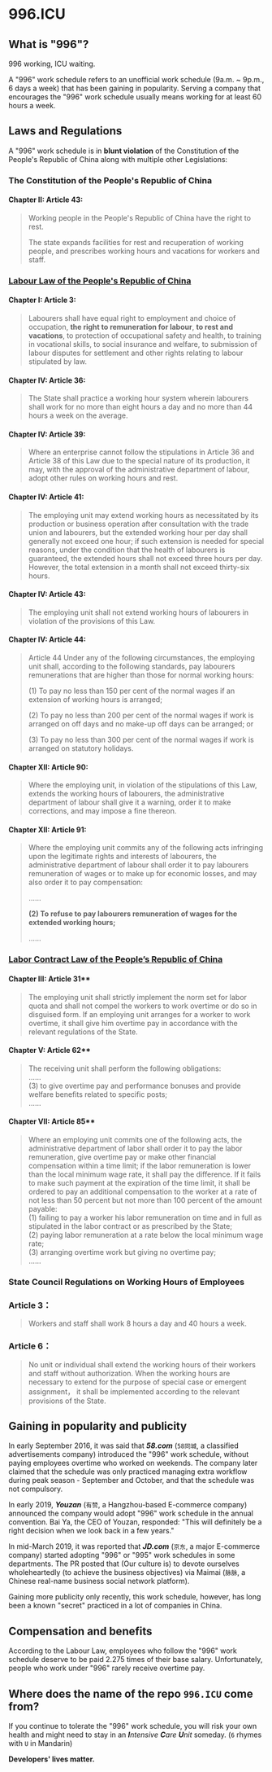 996.ICU
===

## What is "996"?
996 working, ICU waiting.

A "996" work schedule refers to an unofficial work schedule (9a.m. ~ 9p.m., 6 days a week) that has been gaining in popularity.
Serving a company that encourages the "996" work schedule usually means working for at least 60 hours a week.



## Laws and Regulations

A "996" work schedule is in **blunt violation** of the Constitution of the People's Republic of China along with multiple other Legislations:

### The Constitution of the People's Republic of China

#### Chapter II: Article 43:
>Working people in the People's Republic of China have the right to rest.
>
>The state expands facilities for rest and recuperation of working people, and prescribes working hours and vacations for workers and staff.

### [Labour Law of the People's Republic of China](http://english.gov.cn/archive/laws_regulations/2014/08/23/content_281474983042473.htm)

#### Chapter I: Article 3:
> Labourers shall have equal right to employment and choice of occupation, **the right to remuneration for labour**, **to rest and vacations**, to protection of occupational safety and health, to training in vocational skills, to social insurance and welfare, to submission of labour disputes for settlement and other rights relating to labour stipulated by law.

#### Chapter IV: Article 36:
> The State shall practice a working hour system wherein labourers shall work for no more than eight hours a day and no more than 44 hours a week on the average.  

#### Chapter IV: Article 39:
> Where an enterprise cannot follow the stipulations in Article 36 and Article 38 of this Law due to the special nature of its production, it may, with the approval of the administrative department of labour, adopt other rules on working hours and rest.  

#### Chapter IV: Article 41:
> The employing unit may extend working hours as necessitated by its production or business operation after consultation with the trade union and labourers, but the extended working hour per day shall generally not exceed one hour; if such extension is needed for special reasons, under the condition that the health of labourers is guaranteed, the extended hours shall not exceed three hours per day. However, the total extension in a month shall not exceed thirty-six hours.  

#### Chapter IV: Article 43:
> The employing unit shall not extend working hours of labourers in violation of the provisions of this Law.

#### Chapter IV: Article 44:
>Article 44 Under any of the following circumstances, the employing unit shall, according to the following standards, pay labourers remunerations that are higher than those for normal working hours:
>
>(1) To pay no less than 150 per cent of the normal wages if an extension of working hours is arranged;
>
>(2) To pay no less than 200 per cent of the normal wages if work is arranged on off days and no make-up off days can be arranged; or
>
>(3) To pay no less than 300 per cent of the normal wages if work is arranged on statutory holidays.

#### Chapter XII: Article 90:
> Where the employing unit, in violation of the stipulations of this Law, extends the working hours of labourers, the administrative department of labour shall give it a warning, order it to make corrections, and may impose a fine thereon.  

#### Chapter XII: Article 91:
> Where the employing unit commits any of the following acts infringing upon the legitimate rights and interests of labourers, the administrative department of labour shall order it to pay labourers remuneration of wages or to make up for economic losses, and may also order it to pay compensation:
>
> ……
>
> __(2) To refuse to pay labourers remuneration of wages for the extended working hours;__
>
> ……

### [Labor Contract Law of the People’s Republic of China](http://english.gov.cn/archive/laws_regulations/2014/08/23/content_281474983042501.htm)

#### Chapter III: Article 31**
> The employing unit shall strictly implement the norm set for labor quota and shall not compel the workers to work overtime or do so in disguised form. If an employing unit arranges for a worker to work overtime, it shall give him overtime pay in accordance with the relevant regulations of the State.

#### Chapter V: Article 62**
> The receiving unit shall perform the following obligations:  
> ......  
>(3) to give overtime pay and performance bonuses and provide welfare benefits related to specific posts;  
> ......  

#### Chapter VII: Article 85**
> Where an employing unit commits one of the following acts, the administrative department of labor shall order it to pay the labor remuneration, give overtime pay or make other financial compensation within a time limit; if the labor remuneration is lower than the local minimum wage rate, it shall pay the difference. If it fails to make such payment at the expiration of the time limit, it shall be ordered to pay an additional compensation to the worker at a rate of not less than 50 percent but not more than 100 percent of the amount payable:  
> (1) failing to pay a worker his labor remuneration on time and in full as stipulated in the labor contract or as prescribed by the State;  
> (2) paying labor remuneration at a rate below the local minimum wage rate;  
> (3) arranging overtime work but giving no overtime pay;  
>......  

### State Council Regulations on Working Hours of Employees

### Article 3：
> Workers and staff shall work 8 hours a day and 40 hours a week.

### Article 6：
> No unit or individual shall extend the working hours of their workers and staff without authorization. When the working hours are necessary to extend for the purpose of special case or emergent assignment， it shall be implemented according to the relevant provisions of the State.

## Gaining in popularity and publicity

In early September 2016, it was said that __*58.com*__ (`58同城`, a classified advertisements company) introduced the "996" work schedule, without paying employees overtime who worked on weekends. The company later claimed that the schedule was only practiced managing extra workflow during peak season - September and October, and that the schedule was not compulsory.

In early 2019, __*Youzan*__ (`有赞`, a Hangzhou-based E-commerce company) announced the company would adopt "996" work schedule in the annual convention. Bai Ya, the CEO of Youzan, responded: "This will definitely be a right decision when we look back in a few years."

In mid-March 2019, it was reported that __*JD.com*__ (`京东`, a major E-commerce company) started adopting "996" or "995" work schedules in some departments. The PR posted that (Our culture is) to devote ourselves wholeheartedly (to achieve the business objectives) via Maimai (`脉脉`, a Chinese real-name business social network platform).

Gaining more publicity only recently, this work schedule, however, has long been a known "secret" practiced in a lot of companies in China.
## Compensation and benefits

According to the Labour Law, employees who follow the "996" work schedule deserve to be paid 2.275 times of their base salary. Unfortunately, people who work under "996" rarely receive overtime pay.

## Where does the name of the repo `996.ICU` come from?

If you continue to tolerate the "996" work schedule, you will risk your own health and might need to stay in an _**I**ntensive **C**are **U**nit_ someday. (`6` rhymes with `U` in Mandarin)

__Developers' lives matter.__

